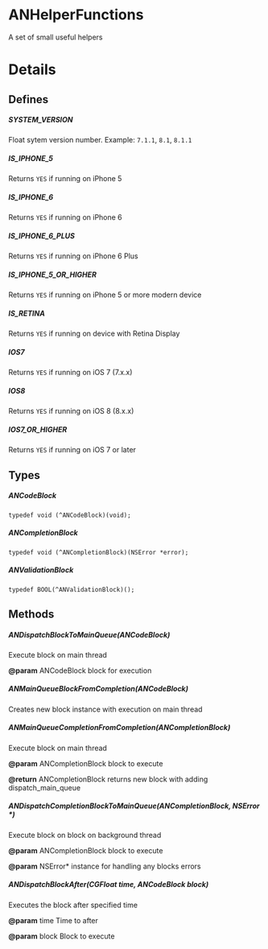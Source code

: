 # ANHelperFunctions

A set of small useful helpers

# Details

## Defines

##### SYSTEM_VERSION
Float sytem version number. Example: `7.1.1`, `8.1`, `8.1.1`

##### IS_IPHONE_5
Returns `YES` if running on iPhone 5

##### IS_IPHONE_6
Returns `YES` if running on iPhone 6

##### IS_IPHONE_6_PLUS
Returns `YES` if running on iPhone 6 Plus

##### IS_IPHONE_5_OR_HIGHER
Returns `YES` if running on iPhone 5 or more modern device

##### IS_RETINA
Returns `YES` if running on device with Retina Display

##### IOS7
Returns `YES` if running on iOS 7 (7.x.x)

##### IOS8
Returns `YES` if running on iOS 8 (8.x.x)

##### IOS7_OR_HIGHER
Returns `YES` if running on iOS 7 or later

## Types

##### ANCodeBlock
`typedef void (^ANCodeBlock)(void);`

##### ANCompletionBlock
`typedef void (^ANCompletionBlock)(NSError *error);`

##### ANValidationBlock
`typedef BOOL(^ANValidationBlock)();`

## Methods

##### ANDispatchBlockToMainQueue(ANCodeBlock)

Execute block on main thread

**@param** ANCodeBlock block for execution
  
##### ANMainQueueBlockFromCompletion(ANCodeBlock)

Creates new block instance with execution on main thread

##### ANMainQueueCompletionFromCompletion(ANCompletionBlock)

Execute block on main thread

**@param** ANCompletionBlock block to execute

**@return** ANCompletionBlock returns new block with adding dispatch_main_queue

##### ANDispatchCompletionBlockToMainQueue(ANCompletionBlock, NSError *)

Execute block on block on background thread

**@param** ANCompletionBlock block to execute

**@param** NSError*          instance for handling any blocks errors

##### ANDispatchBlockAfter(CGFloat time, ANCodeBlock block)

Executes the block after specified time

**@param** time Time to after

**@param** block Block to execute
